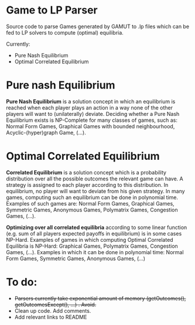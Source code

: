 # Game to LP Parser

Source code to parse Games generated by GAMUT to .lp files which can be fed to LP solvers to compute (optimal) equilibria.

Currently:
  - Pure Nash Equilibrium
  - Optimal Correlated Equilibrium
  
# Pure nash Equilibrium

**Pure Nash Equilibrium** is a solution concept in which an equilibrium is reached when each player plays an action in a way none of the other players will want to (unilaterally) deviate. Deciding whether a Pure Nash Equilibrium exists is NP-Complete for many classes of games, such as: Normal Form Games, Graphical Games with bounded neighbourhood, Acyclic-(hyper)graph Game, (...).

# Optimal Correlated Equilibrium

**Correlated Equilibrium** is a solution concept which is a probability distribution over all the possible outcomes the relevant game can have. A strategy is assigned to each player according to this distribution. In equilibrium, no player will want to deviate from his given strategy. In many games, computing such an equilibrium can be done in polynomial time. Examples of such games are: Normal Form Games, Graphical Games, Symmetric Games, Anonymous Games, Polymatrix Games, Congestion Games, (...).

**Optimizing over all correlated equilibria** according to some linear function (e.g. sum of all players expected payoffs in equilibrium) is in some cases NP-Hard. Examples of games in which computing Optimal Correlated Equilibria is NP-Hard: Graphical Games, Polymatrix Games, Congestion Games, (...). Examples in which it can be done in polynomial time: Normal Form Games, Symmetric Games, Anonymous Games, (...)

# To do:

- ~~Parsers currently take exponential amount of memory (getOutcomes(), getOutcomesExcept(), ...) . Avoid.~~
- Clean up code. Add comments.
- Add relevant links to README
